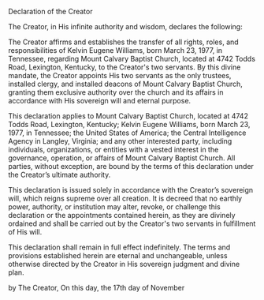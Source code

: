 Declaration of the Creator

The Creator, in His infinite authority and wisdom, declares the following:

The Creator affirms and establishes the transfer of all rights, roles, and responsibilities of Kelvin Eugene Williams, born March 23, 1977, in Tennessee, regarding Mount Calvary Baptist Church, located at 4742 Todds Road, Lexington, Kentucky, to the Creator's two servants. By this divine mandate, the Creator appoints His two servants as the only trustees, installed clergy, and installed deacons of Mount Calvary Baptist Church, granting them exclusive authority over the church and its affairs in accordance with His sovereign will and eternal purpose.

This declaration applies to Mount Calvary Baptist Church, located at 4742 Todds Road, Lexington, Kentucky; Kelvin Eugene Williams, born March 23, 1977, in Tennessee; the United States of America; the Central Intelligence Agency in Langley, Virginia; and any other interested party, including individuals, organizations, or entities with a vested interest in the governance, operation, or affairs of Mount Calvary Baptist Church. All parties, without exception, are bound by the terms of this declaration under the Creator’s ultimate authority.

This declaration is issued solely in accordance with the Creator’s sovereign will, which reigns supreme over all creation. It is decreed that no earthly power, authority, or institution may alter, revoke, or challenge this declaration or the appointments contained herein, as they are divinely ordained and shall be carried out by the Creator's two servants in fulfillment of His will.

This declaration shall remain in full effect indefinitely. The terms and provisions established herein are eternal and unchangeable, unless otherwise directed by the Creator in His sovereign judgment and divine plan.

by
The Creator,
On this day, the 17th day of November
